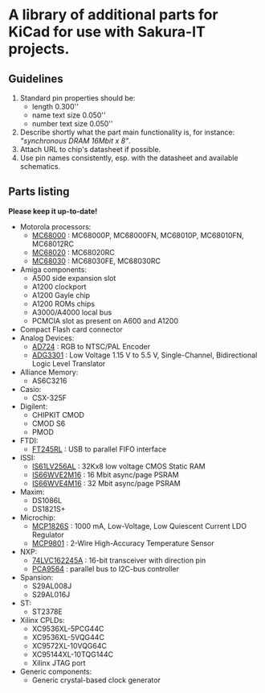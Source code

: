 A library of additional parts for KiCad for use with Sakura-IT projects.
===

Guidelines
---

1. Standard pin properties should be:
    * length 0.300''
    * name text size 0.050''
    * number text size 0.050''
2. Describe shortly what the part main functionality is, for instance: *"synchronous DRAM 16Mbit x 8"*.
3. Attach URL to chip's datasheet if possible.
4. Use pin names consistently, esp. with the datasheet and available schematics. 

Parts listing
---

**Please keep it up-to-date!**

* Motorola processors:
  * [MC68000](http://www.freescale.com/files/32bit/doc/ref_manual/MC68000UM.pdf) : MC68000P, MC68000FN, MC68010P, MC68010FN, MC68012RC
  * [MC68020](http://www.freescale.com/files/32bit/doc/ref_manual/MC68020UM.pdf) : MC68020RC
  * [MC68030](http://www.freescale.com/files/32bit/doc/ref_manual/MC68030UM.pdf) : MC68030FE, MC68030RC
* Amiga components:
  * A500 side expansion slot
  * A1200 clockport
  * A1200 Gayle chip
  * A1200 ROMs chips
  * A3000/A4000 local bus
  * PCMCIA slot as present on A600 and A1200
* Compact Flash card connector
* Analog Devices:
  * [AD724](http://www.farnell.com/datasheets/698535.pdf) : RGB to NTSC/PAL Encoder
  * [ADG3301](http://www.analog.com/media/en/technical-documentation/data-sheets/ADG3301.pdf) : Low Voltage 1.15 V to 5.5 V, Single-Channel, Bidirectional Logic Level Translator
* Alliance Memory:
  * AS6C3216
* Casio:
  * CSX-325F
* Digilent:
  * CHIPKIT CMOD
  * CMOD S6 
  * PMOD
* FTDI:
  * [FT245RL](http://www.ftdichip.com/Support/Documents/DataSheets/ICs/DS_FT245R.pdf) : USB to parallel FIFO interface
* ISSI:
  * [IS61LV256AL](http://www.issi.com/WW/pdf/61LV256AL.pdf) : 32Kx8 low voltage CMOS Static RAM
  * [IS66WVE2M16](http://www.issi.com/WW/pdf/66WVE2M16ALL.pdf) : 16 Mbit async/page PSRAM
  * [IS66WVE4M16](http://www.issi.com/WW/pdf/66WVE4M16ALL.pdf) : 32 Mbit async/page PSRAM
* Maxim:
  * DS1086L
  * DS1821S+
* Microchip:
  * [MCP1826S](http://ww1.microchip.com/downloads/en/DeviceDoc/22057B.pdf) : 1000 mA, Low-Voltage, Low Quiescent Current LDO Regulator
  * [MCP9801](http://ww1.microchip.com/downloads/en/DeviceDoc/21909d.pdf) : 2-Wire High-Accuracy Temperature Sensor
* NXP:
  * [74LVC162245A](http://www.nxp.com/documents/data_sheet/74LVC_LVCH162245A.pdf) : 16-bit transceiver with direction pin
  * [PCA9564](http://www.nxp.com/documents/data_sheet/PCA9564.pdf) : parallel bus to I2C-bus controller
* Spansion:
  * S29AL008J
  * S29AL016J
* ST:
  * ST2378E
* Xilinx CPLDs:
  * XC9536XL-5PCG44C
  * XC9536XL-5VQG44C
  * XC9572XL-10VQG64C
  * XC95144XL-10TQG144C
  * Xilinx JTAG port
* Generic components:
  * Generic crystal-based clock generator

